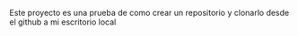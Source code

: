 Este proyecto es una prueba de como crear un repositorio y clonarlo desde el github a mi escritorio local
